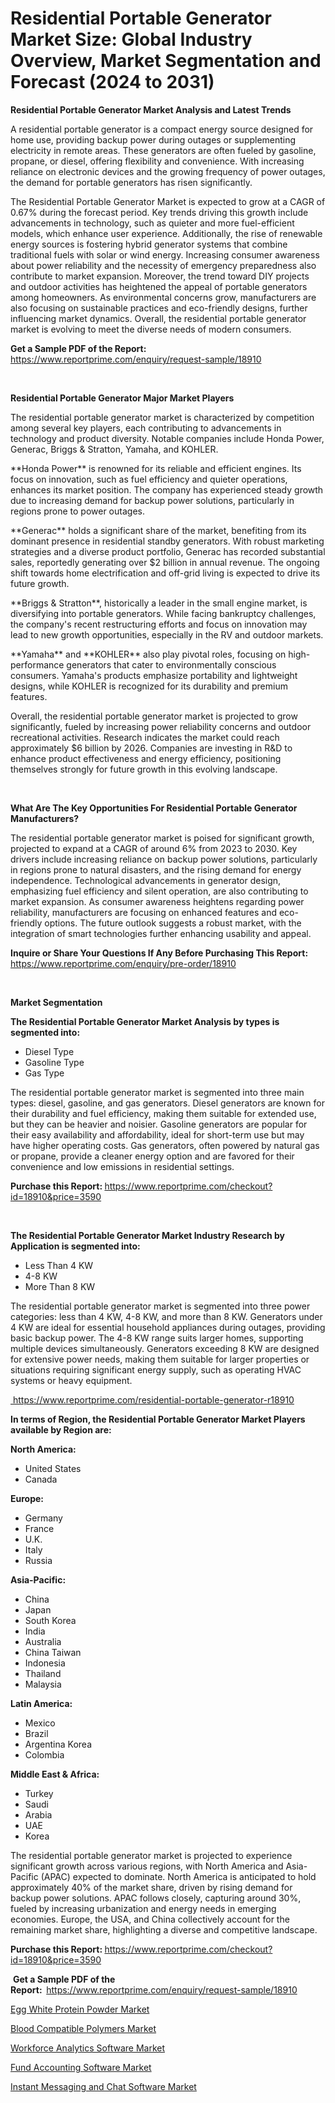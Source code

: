 <p><h1>Residential Portable Generator Market Size: Global Industry Overview, Market Segmentation and Forecast (2024 to 2031)</h1></p><p><strong>Residential Portable Generator Market Analysis and Latest Trends</strong></p>
<p><p>A residential portable generator is a compact energy source designed for home use, providing backup power during outages or supplementing electricity in remote areas. These generators are often fueled by gasoline, propane, or diesel, offering flexibility and convenience. With increasing reliance on electronic devices and the growing frequency of power outages, the demand for portable generators has risen significantly.</p><p>The Residential Portable Generator Market is expected to grow at a CAGR of 0.67% during the forecast period. Key trends driving this growth include advancements in technology, such as quieter and more fuel-efficient models, which enhance user experience. Additionally, the rise of renewable energy sources is fostering hybrid generator systems that combine traditional fuels with solar or wind energy. Increasing consumer awareness about power reliability and the necessity of emergency preparedness also contribute to market expansion. Moreover, the trend toward DIY projects and outdoor activities has heightened the appeal of portable generators among homeowners. As environmental concerns grow, manufacturers are also focusing on sustainable practices and eco-friendly designs, further influencing market dynamics. Overall, the residential portable generator market is evolving to meet the diverse needs of modern consumers.</p></p>
<p><strong>Get a Sample PDF of the Report:&nbsp;</strong> <a href="https://www.reportprime.com/enquiry/request-sample/18910?utm_campaign=1130&utm_medium=2&utm_source=Github&utm_content=ia&utm_term=22112024&utm_id=residential-portable-generator">https://www.reportprime.com/enquiry/request-sample/18910</a></p>
<p>&nbsp;</p>
<p><strong>Residential Portable Generator Major Market Players</strong></p>
<p><p>The residential portable generator market is characterized by competition among several key players, each contributing to advancements in technology and product diversity. Notable companies include Honda Power, Generac, Briggs & Stratton, Yamaha, and KOHLER.</p><p>**Honda Power** is renowned for its reliable and efficient engines. Its focus on innovation, such as fuel efficiency and quieter operations, enhances its market position. The company has experienced steady growth due to increasing demand for backup power solutions, particularly in regions prone to power outages.</p><p>**Generac** holds a significant share of the market, benefiting from its dominant presence in residential standby generators. With robust marketing strategies and a diverse product portfolio, Generac has recorded substantial sales, reportedly generating over $2 billion in annual revenue. The ongoing shift towards home electrification and off-grid living is expected to drive its future growth.</p><p>**Briggs & Stratton**, historically a leader in the small engine market, is diversifying into portable generators. While facing bankruptcy challenges, the company's recent restructuring efforts and focus on innovation may lead to new growth opportunities, especially in the RV and outdoor markets.</p><p>**Yamaha** and **KOHLER** also play pivotal roles, focusing on high-performance generators that cater to environmentally conscious consumers. Yamaha's products emphasize portability and lightweight designs, while KOHLER is recognized for its durability and premium features.</p><p>Overall, the residential portable generator market is projected to grow significantly, fueled by increasing power reliability concerns and outdoor recreational activities. Research indicates the market could reach approximately $6 billion by 2026. Companies are investing in R&D to enhance product effectiveness and energy efficiency, positioning themselves strongly for future growth in this evolving landscape.</p></p>
<p>&nbsp;</p>
<p><strong>What Are The Key Opportunities For Residential Portable Generator Manufacturers?</strong></p>
<p><p>The residential portable generator market is poised for significant growth, projected to expand at a CAGR of around 6% from 2023 to 2030. Key drivers include increasing reliance on backup power solutions, particularly in regions prone to natural disasters, and the rising demand for energy independence. Technological advancements in generator design, emphasizing fuel efficiency and silent operation, are also contributing to market expansion. As consumer awareness heightens regarding power reliability, manufacturers are focusing on enhanced features and eco-friendly options. The future outlook suggests a robust market, with the integration of smart technologies further enhancing usability and appeal.</p></p>
<p><strong>Inquire or Share Your Questions If Any Before Purchasing This Report:</strong> <a href="https://www.reportprime.com/enquiry/pre-order/18910?utm_campaign=1130&utm_medium=2&utm_source=Github&utm_content=ia&utm_term=22112024&utm_id=residential-portable-generator">https://www.reportprime.com/enquiry/pre-order/18910</a></p>
<p>&nbsp;</p>
<p><strong>Market Segmentation</strong></p>
<p><strong>The Residential Portable Generator Market Analysis by types is segmented into:</strong></p>
<p><ul><li>Diesel Type</li><li>Gasoline Type</li><li>Gas Type</li></ul></p>
<p><p>The residential portable generator market is segmented into three main types: diesel, gasoline, and gas generators. Diesel generators are known for their durability and fuel efficiency, making them suitable for extended use, but they can be heavier and noisier. Gasoline generators are popular for their easy availability and affordability, ideal for short-term use but may have higher operating costs. Gas generators, often powered by natural gas or propane, provide a cleaner energy option and are favored for their convenience and low emissions in residential settings.</p></p>
<p><strong>Purchase this Report:&nbsp;</strong><a href="https://www.reportprime.com/checkout?id=18910&price=3590&utm_campaign=1130&utm_medium=2&utm_source=Github&utm_content=ia&utm_term=22112024&utm_id=residential-portable-generator">https://www.reportprime.com/checkout?id=18910&price=3590</a></p>
<p>&nbsp;</p>
<p><strong>The Residential Portable Generator Market Industry Research by Application is segmented into:</strong></p>
<p><ul><li>Less Than 4 KW</li><li>4-8 KW</li><li>More Than 8 KW</li></ul></p>
<p><p>The residential portable generator market is segmented into three power categories: less than 4 KW, 4-8 KW, and more than 8 KW. Generators under 4 KW are ideal for essential household appliances during outages, providing basic backup power. The 4-8 KW range suits larger homes, supporting multiple devices simultaneously. Generators exceeding 8 KW are designed for extensive power needs, making them suitable for larger properties or situations requiring significant energy supply, such as operating HVAC systems or heavy equipment.</p></p>
<p><a href="https://www.reportprime.com/residential-portable-generator-r18910?utm_campaign=1130&utm_medium=2&utm_source=Github&utm_content=ia&utm_term=22112024&utm_id=residential-portable-generator">&nbsp;https://www.reportprime.com/residential-portable-generator-r18910</a></p>
<p><strong>In terms of Region, the Residential Portable Generator Market Players available by Region are:</strong></p>
<p>
    <p> <strong> North America: </strong>
        <ul>
            <li>United States</li>
            <li>Canada</li>
        </ul>
        </p> 
    <p> <strong> Europe: </strong>
        <ul>
            <li>Germany</li>
            <li>France</li>
            <li>U.K.</li>
            <li>Italy</li>
            <li>Russia</li>
        </ul>
        </p> 
    <p> <strong> Asia-Pacific: </strong>
        <ul>
            <li>China</li>
            <li>Japan</li>
            <li>South Korea</li>
            <li>India</li>
            <li>Australia</li>
            <li>China Taiwan</li>
            <li>Indonesia</li>
            <li>Thailand</li>
            <li>Malaysia</li>
        </ul>
        </p> 
    <p> <strong> Latin America: </strong>
        <ul>
            <li>Mexico</li>
            <li>Brazil</li>
            <li>Argentina Korea</li>
            <li>Colombia</li>
        </ul>
        </p> 
    <p> <strong> Middle East & Africa: </strong>
        <ul>
            <li>Turkey</li>
            <li>Saudi</li>
            <li>Arabia</li>
            <li>UAE</li>
            <li>Korea</li>
        </ul>
    </p>
    </p>
<p><p>The residential portable generator market is projected to experience significant growth across various regions, with North America and Asia-Pacific (APAC) expected to dominate. North America is anticipated to hold approximately 40% of the market share, driven by rising demand for backup power solutions. APAC follows closely, capturing around 30%, fueled by increasing urbanization and energy needs in emerging economies. Europe, the USA, and China collectively account for the remaining market share, highlighting a diverse and competitive landscape.</p></p>
<p><strong>Purchase this Report: </strong><a href="https://www.reportprime.com/checkout?id=18910&price=3590&utm_campaign=1130&utm_medium=2&utm_source=Github&utm_content=ia&utm_term=22112024&utm_id=residential-portable-generator">https://www.reportprime.com/checkout?id=18910&price=3590</a></p>
<p>&nbsp;<strong>Get a Sample PDF of the Report:&nbsp;&nbsp;</strong><a href="https://www.reportprime.com/enquiry/request-sample/18910?utm_campaign=1130&utm_medium=2&utm_source=Github&utm_content=ia&utm_term=22112024&utm_id=residential-portable-generator">https://www.reportprime.com/enquiry/request-sample/18910</a></p>
<p><strong></strong></p>
<p><p><a href="https://issuu.com/reportprime-2/docs/egg-white-protein-powder-market-siz_14c1dc102c5de3?utm_campaign=1130&utm_medium=2&utm_source=Github&utm_content=ia&utm_term=22112024&utm_id=residential-portable-generator">Egg White Protein Powder Market</a></p><p><a href="https://issuu.com/reportprime-2/docs/blood-compatible-polymers-market-si_f0e4e91be62e9c?utm_campaign=1130&utm_medium=2&utm_source=Github&utm_content=ia&utm_term=22112024&utm_id=residential-portable-generator">Blood Compatible Polymers Market</a></p><p><a href="https://www.linkedin.com/pulse/workforce-analytics-software-market-forecast-2024-2031-anticipating-y6pne?utm_campaign=1130&utm_medium=2&utm_source=Github&utm_content=ia&utm_term=22112024&utm_id=residential-portable-generator">Workforce Analytics Software Market</a></p><p><a href="https://www.linkedin.com/pulse/fund-accounting-software-market-report-projected-102-cagr-rbege?utm_campaign=1130&utm_medium=2&utm_source=Github&utm_content=ia&utm_term=22112024&utm_id=residential-portable-generator">Fund Accounting Software Market</a></p><p><a href="https://www.linkedin.com/pulse/revenue-demand-forecast-instant-messaging-chat-software-industry-53hze?utm_campaign=1130&utm_medium=2&utm_source=Github&utm_content=ia&utm_term=22112024&utm_id=residential-portable-generator">Instant Messaging and Chat Software Market</a></p></p>